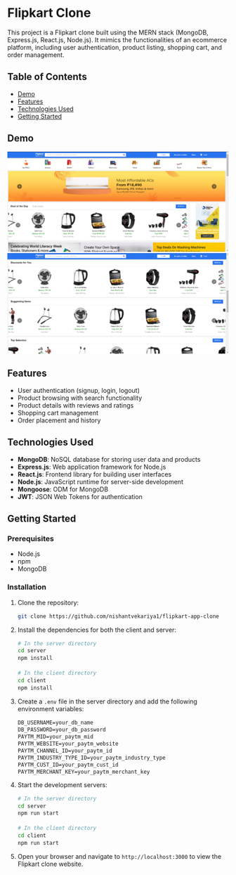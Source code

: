 # Flipkart Clone

This project is a Flipkart clone built using the MERN stack (MongoDB, Express.js, React.js, Node.js). It mimics the functionalities of an ecommerce platform, including user authentication, product listing, shopping cart, and order management.

## Table of Contents

- [Demo](#demo)
- [Features](#features)
- [Technologies Used](#technologies-used)
- [Getting Started](#getting-started)

## Demo

![Demo Screenshot](https://github.com/nishantvekariya1/flipkart-app-clone/blob/master/Screenshots/1.png)
![Demo Screenshot](https://github.com/nishantvekariya1/flipkart-app-clone/blob/master/Screenshots/2.png)

## Features

- User authentication (signup, login, logout)
- Product browsing with search functionality
- Product details with reviews and ratings
- Shopping cart management
- Order placement and history

## Technologies Used

- **MongoDB**: NoSQL database for storing user data and products
- **Express.js**: Web application framework for Node.js
- **React.js**: Frontend library for building user interfaces
- **Node.js**: JavaScript runtime for server-side development
- **Mongoose**: ODM for MongoDB
- **JWT**: JSON Web Tokens for authentication

## Getting Started

### Prerequisites

- Node.js
- npm
- MongoDB

### Installation

1. Clone the repository:
    ```bash
    git clone https://github.com/nishantvekariya1/flipkart-app-clone
    ```

2. Install the dependencies for both the client and server:
    ```bash
    # In the server directory
    cd server
    npm install

    # In the client directory
    cd client
    npm install
    ```

3. Create a `.env` file in the server directory and add the following environment variables:
    ```env
    DB_USERNAME=your_db_name
    DB_PASSWORD=your_db_password
    PAYTM_MID=your_paytm_mid
    PAYTM_WEBSITE=your_paytm_website
    PAYTM_CHANNEL_ID=your_paytm_id
    PAYTM_INDUSTRY_TYPE_ID=your_paytm_industry_type
    PAYTM_CUST_ID=your_paytm_cust_id
    PAYTM_MERCHANT_KEY=your_paytm_merchant_key
    ```

4. Start the development servers:
    ```bash
    # In the server directory
    cd server
    npm run start

    # In the client directory
    cd client
    npm run start
    ```

5. Open your browser and navigate to `http://localhost:3000` to view the Flipkart clone website.
